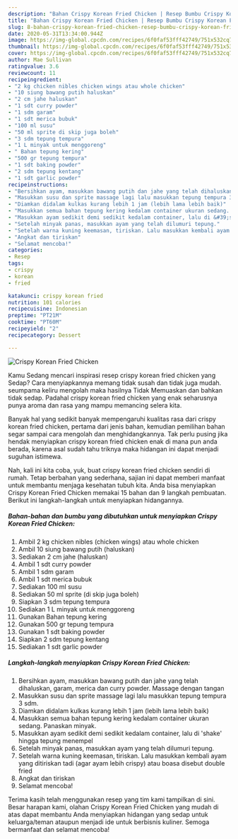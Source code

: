 ```yaml
---
description: "Bahan Crispy Korean Fried Chicken | Resep Bumbu Crispy Korean Fried Chicken Yang Enak Banget"
title: "Bahan Crispy Korean Fried Chicken | Resep Bumbu Crispy Korean Fried Chicken Yang Enak Banget"
slug: 8-bahan-crispy-korean-fried-chicken-resep-bumbu-crispy-korean-fried-chicken-yang-enak-banget
date: 2020-05-31T13:34:00.944Z
image: https://img-global.cpcdn.com/recipes/6f0faf53fff42749/751x532cq70/crispy-korean-fried-chicken-foto-resep-utama.jpg
thumbnail: https://img-global.cpcdn.com/recipes/6f0faf53fff42749/751x532cq70/crispy-korean-fried-chicken-foto-resep-utama.jpg
cover: https://img-global.cpcdn.com/recipes/6f0faf53fff42749/751x532cq70/crispy-korean-fried-chicken-foto-resep-utama.jpg
author: Mae Sullivan
ratingvalue: 3.6
reviewcount: 11
recipeingredient:
- "2 kg chicken nibles chicken wings atau whole chicken"
- "10 siung bawang putih haluskan"
- "2 cm jahe haluskan"
- "1 sdt curry powder"
- "1 sdm garam"
- "1 sdt merica bubuk"
- "100 ml susu"
- "50 ml sprite di skip juga boleh"
- "3 sdm tepung tempura"
- "1 L minyak untuk menggoreng"
- " Bahan tepung kering"
- "500 gr tepung tempura"
- "1 sdt baking powder"
- "2 sdm tepung kentang"
- "1 sdt garlic powder"
recipeinstructions:
- "Bersihkan ayam, masukkan bawang putih dan jahe yang telah dihaluskan, garam, merica dan curry powder. Massage dengan tangan"
- "Masukkan susu dan sprite massage lagi lalu masukkan tepung tempura 3 sdm."
- "Diamkan didalam kulkas kurang lebih 1 jam (lebih lama lebih baik)"
- "Masukkan semua bahan tepung kering kedalam container ukuran sedang. Panaskan minyak."
- "Masukkan ayam sedikit demi sedikit kedalam container, lalu di &#39;shake&#39; hingga tepung menempel"
- "Setelah minyak panas, masukkan ayam yang telah dilumuri tepung."
- "Setelah warna kuning keemasan, tiriskan. Lalu masukkan kembali ayam yang ditiriskan tadi (agar ayam lebih crispy) atau boasa disebut double fried"
- "Angkat dan tiriskan"
- "Selamat mencoba!"
categories:
- Resep
tags:
- crispy
- korean
- fried

katakunci: crispy korean fried 
nutrition: 101 calories
recipecuisine: Indonesian
preptime: "PT21M"
cooktime: "PT60M"
recipeyield: "2"
recipecategory: Dessert

---
```



![Crispy Korean Fried Chicken](https://img-global.cpcdn.com/recipes/6f0faf53fff42749/751x532cq70/crispy-korean-fried-chicken-foto-resep-utama.jpg)

Kamu Sedang mencari inspirasi resep crispy korean fried chicken yang Sedap? Cara menyiapkannya memang tidak susah dan tidak juga mudah. seumpama keliru mengolah maka hasilnya Tidak Memuaskan dan bahkan tidak sedap. Padahal crispy korean fried chicken yang enak seharusnya punya aroma dan rasa yang mampu memancing selera kita.



Banyak hal yang sedikit banyak mempengaruhi kualitas rasa dari crispy korean fried chicken, pertama dari jenis bahan, kemudian pemilihan bahan segar sampai cara mengolah dan menghidangkannya. Tak perlu pusing jika hendak menyiapkan crispy korean fried chicken enak di mana pun anda berada, karena asal sudah tahu triknya maka hidangan ini dapat menjadi suguhan istimewa.


Nah, kali ini kita coba, yuk, buat crispy korean fried chicken sendiri di rumah. Tetap berbahan yang sederhana, sajian ini dapat memberi manfaat untuk membantu menjaga kesehatan tubuh kita. Anda bisa menyiapkan Crispy Korean Fried Chicken memakai 15 bahan dan 9 langkah pembuatan. Berikut ini langkah-langkah untuk menyiapkan hidangannya.

<!--inarticleads1-->

##### Bahan-bahan dan bumbu yang dibutuhkan untuk menyiapkan Crispy Korean Fried Chicken:

1. Ambil 2 kg chicken nibles (chicken wings) atau whole chicken
1. Ambil 10 siung bawang putih (haluskan)
1. Sediakan 2 cm jahe (haluskan)
1. Ambil 1 sdt curry powder
1. Ambil 1 sdm garam
1. Ambil 1 sdt merica bubuk
1. Sediakan 100 ml susu
1. Sediakan 50 ml sprite (di skip juga boleh)
1. Siapkan 3 sdm tepung tempura
1. Sediakan 1 L minyak untuk menggoreng
1. Gunakan  Bahan tepung kering
1. Gunakan 500 gr tepung tempura
1. Gunakan 1 sdt baking powder
1. Siapkan 2 sdm tepung kentang
1. Sediakan 1 sdt garlic powder




<!--inarticleads2-->

##### Langkah-langkah menyiapkan Crispy Korean Fried Chicken:

1. Bersihkan ayam, masukkan bawang putih dan jahe yang telah dihaluskan, garam, merica dan curry powder. Massage dengan tangan
1. Masukkan susu dan sprite massage lagi lalu masukkan tepung tempura 3 sdm.
1. Diamkan didalam kulkas kurang lebih 1 jam (lebih lama lebih baik)
1. Masukkan semua bahan tepung kering kedalam container ukuran sedang. Panaskan minyak.
1. Masukkan ayam sedikit demi sedikit kedalam container, lalu di &#39;shake&#39; hingga tepung menempel
1. Setelah minyak panas, masukkan ayam yang telah dilumuri tepung.
1. Setelah warna kuning keemasan, tiriskan. Lalu masukkan kembali ayam yang ditiriskan tadi (agar ayam lebih crispy) atau boasa disebut double fried
1. Angkat dan tiriskan
1. Selamat mencoba!




Terima kasih telah menggunakan resep yang tim kami tampilkan di sini. Besar harapan kami, olahan Crispy Korean Fried Chicken yang mudah di atas dapat membantu Anda menyiapkan hidangan yang sedap untuk keluarga/teman ataupun menjadi ide untuk berbisnis kuliner. Semoga bermanfaat dan selamat mencoba!
